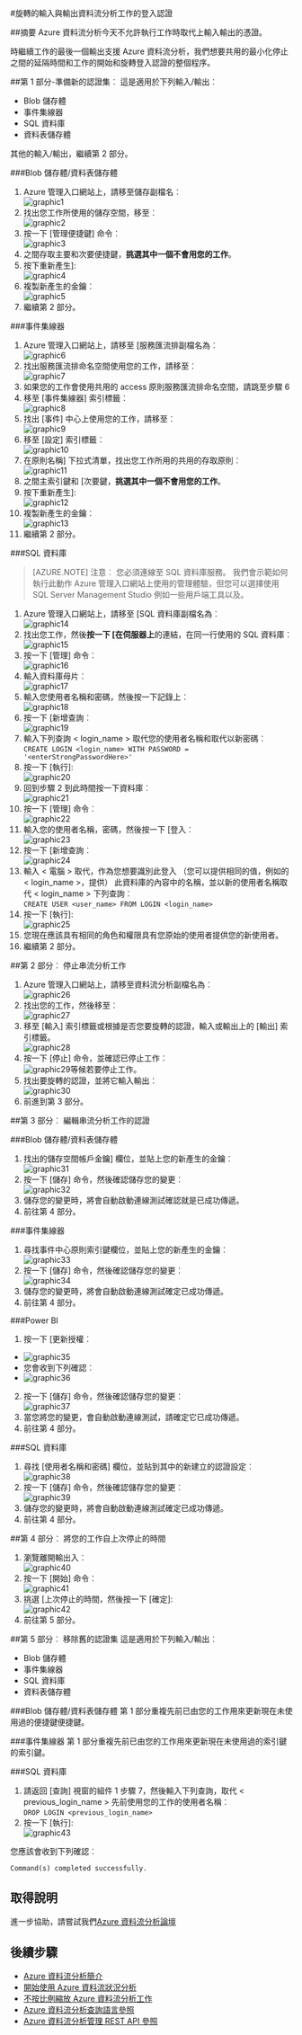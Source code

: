 <properties 
    pageTitle="資料流分析︰ 旋轉登入認證的輸入與輸出 |Microsoft Azure" 
    description="瞭解如何更新資料流分析的輸入與輸出的認證。"
    keywords="登入認證"
    services="stream-analytics" 
    documentationCenter="" 
    authors="jeffstokes72" 
    manager="jhubbard" 
    editor="cgronlun"/>

<tags 
    ms.service="stream-analytics" 
    ms.devlang="na" 
    ms.topic="article" 
    ms.tgt_pltfrm="na" 
    ms.workload="data-services" 
    ms.date="09/26/2016" 
    ms.author="jeffstok"/>

#<a name="rotate-login-credentials-for-inputs-and-outputs-in-stream-analytics-jobs"></a>旋轉的輸入與輸出資料流分析工作的登入認證

##<a name="abstract"></a>摘要
Azure 資料流分析今天不允許執行工作時取代上輸入輸出的憑證。

時繼續工作的最後一個輸出支援 Azure 資料流分析，我們想要共用的最小化停止之間的延隔時間和工作的開始和旋轉登入認證的整個程序。

##<a name="part-1---prepare-the-new-set-of-credentials"></a>第 1 部分-準備新的認證集︰
這是適用於下列輸入/輸出︰

* Blob 儲存體
* 事件集線器
* SQL 資料庫
* 資料表儲存體

其他的輸入/輸出，繼續第 2 部分。

###<a name="blob-storagetable-storage"></a>Blob 儲存體/資料表儲存體
1.  Azure 管理入口網站上，請移至儲存副檔名︰  
![graphic1][graphic1]
2.  找出您工作所使用的儲存空間，移至︰  
![graphic2][graphic2]
3.  按一下 [管理便捷鍵] 命令︰  
![graphic3][graphic3]
4.  之間存取主要和次要便捷鍵，**挑選其中一個不會用您的工作**。
5.  按下重新產生]:  
![graphic4][graphic4]
6.  複製新產生的金鑰︰  
![graphic5][graphic5]
7.  繼續第 2 部分。

###<a name="event-hubs"></a>事件集線器
1.  Azure 管理入口網站上，請移至 [服務匯流排副檔名為︰  
![graphic6][graphic6]
2.  找出服務匯流排命名空間使用您的工作，請移至︰  
![graphic7][graphic7]
3.  如果您的工作會使用共用的 access 原則服務匯流排命名空間，請跳至步驟 6  
4.  移至 [事件集線器] 索引標籤︰  
![graphic8][graphic8]
5.  找出 [事件] 中心上使用您的工作，請移至︰  
![graphic9][graphic9]
6.  移至 [設定] 索引標籤︰  
![graphic10][graphic10]
7.  在原則名稱] 下拉式清單，找出您工作所用的共用的存取原則︰  
![graphic11][graphic11]
8.  之間主索引鍵和 [次要鍵，**挑選其中一個不會用您的工作**。  
9.  按下重新產生]:  
![graphic12][graphic12]
10. 複製新產生的金鑰︰  
![graphic13][graphic13]
11. 繼續第 2 部分。  

###<a name="sql-database"></a>SQL 資料庫

>[AZURE.NOTE] 注意︰ 您必須連線至 SQL 資料庫服務。 我們會示範如何執行此動作 Azure 管理入口網站上使用的管理體驗，但您可以選擇使用 SQL Server Management Studio 例如一些用戶端工具以及。

1.  Azure 管理入口網站上，請移至 [SQL 資料庫副檔名為︰  
![graphic14][graphic14]
2.  找出您工作，然後**按一下 [在伺服器上**的連結，在同一行使用的 SQL 資料庫︰  
![graphic15][graphic15]
3.  按一下 [管理] 命令︰  
![graphic16][graphic16]
4.  輸入資料庫母片︰  
![graphic17][graphic17]
5.  輸入您使用者名稱和密碼，然後按一下記錄上︰  
![graphic18][graphic18]
6.  按一下 [新增查詢︰  
![graphic19][graphic19]
7.  輸入下列查詢 < login_name > 取代您的使用者名稱和取代<enterStrongPasswordHere>以新密碼︰  
`CREATE LOGIN <login_name> WITH PASSWORD = '<enterStrongPasswordHere>'`
8.  按一下 [執行]:  
![graphic20][graphic20]
9.  回到步驟 2 到此時間按一下資料庫︰  
![graphic21][graphic21]
10. 按一下 [管理] 命令︰  
![graphic22][graphic22]
11. 輸入您的使用者名稱，密碼，然後按一下 [登入︰  
![graphic23][graphic23]
12. 按一下 [新增查詢︰  
![graphic24][graphic24]
13. 輸入 < 電腦 > 取代，作為您想要識別此登入 （您可以提供相同的值，例如的 < login_name >，提供） 此資料庫的內容中的名稱，並以新的使用者名稱取代 < login_name > 下列查詢︰  
`CREATE USER <user_name> FROM LOGIN <login_name>`
14. 按一下 [執行]:  
![graphic25][graphic25]
15. 您現在應該具有相同的角色和權限具有您原始的使用者提供您的新使用者。
16. 繼續第 2 部分。

##<a name="part-2-stopping-the-stream-analytics-job"></a>第 2 部分︰ 停止串流分析工作
1.  Azure 管理入口網站上，請移至資料流分析副檔名為︰  
![graphic26][graphic26]
2.  找出您的工作，然後移至︰  
![graphic27][graphic27]
3.  移至 [輸入] 索引標籤或根據是否您要旋轉的認證，輸入或輸出上的 [輸出] 索引標籤。  
![graphic28][graphic28]
4.  按一下 [停止] 命令，並確認已停止工作︰  
![graphic29][graphic29]等候若要停止工作。
5.  找出要旋轉的認證，並將它輸入輸出︰  
![graphic30][graphic30]
6.  前進到第 3 部分。

##<a name="part-3-editing-the-credentials-on-the-stream-analytics-job"></a>第 3 部分︰ 編輯串流分析工作的認證

###<a name="blob-storagetable-storage"></a>Blob 儲存體/資料表儲存體
1.  找出的儲存空間帳戶金鑰] 欄位，並貼上您的新產生的金鑰︰  
![graphic31][graphic31]
2.  按一下 [儲存] 命令，然後確認儲存您的變更︰  
![graphic32][graphic32]
3.  儲存您的變更時，將會自動啟動連線測試確認就是已成功傳遞。
4.  前往第 4 部分。

###<a name="event-hubs"></a>事件集線器
1.  尋找事件中心原則索引鍵欄位，並貼上您的新產生的金鑰︰  
![graphic33][graphic33]
2.  按一下 [儲存] 命令，然後確認儲存您的變更︰  
![graphic34][graphic34]
3.  儲存您的變更時，將會自動啟動連線測試確定已成功傳遞。
4.  前往第 4 部分。

###<a name="power-bi"></a>Power BI
1.  按一下 [更新授權︰  
* ![graphic35][graphic35]
* 您會收到下列確認︰  
* ![graphic36][graphic36]
2.  按一下 [儲存] 命令，然後確認儲存您的變更︰  
![graphic37][graphic37]
3.  當您將您的變更，會自動啟動連線測試，請確定它已成功傳遞。
4.  前往第 4 部分。

###<a name="sql-database"></a>SQL 資料庫
1.  尋找 [使用者名稱和密碼] 欄位，並貼到其中的新建立的認證設定︰  
![graphic38][graphic38]
2.  按一下 [儲存] 命令，然後確認儲存您的變更︰  
![graphic39][graphic39]
3.  儲存您的變更時，將會自動啟動連線測試確定已成功傳遞。  
4.  前往第 4 部分。

##<a name="part-4-starting-your-job-from-last-stopped-time"></a>第 4 部分︰ 將您的工作自上次停止的時間
1.  瀏覽離開輸出入︰  
![graphic40][graphic40]
2.  按一下 [開始] 命令︰  
![graphic41][graphic41]
3.  挑選 [上次停止的時間，然後按一下 [確定]:  
 ![graphic42][graphic42]
4.  前往第 5 部分。  

##<a name="part-5-removing-the-old-set-of-credentials"></a>第 5 部分︰ 移除舊的認證集
這是適用於下列輸入/輸出︰
* Blob 儲存體
* 事件集線器
* SQL 資料庫
* 資料表儲存體

###<a name="blob-storagetable-storage"></a>Blob 儲存體/資料表儲存體
第 1 部分重複先前已由您的工作用來更新現在未使用過的便捷鍵便捷鍵。

###<a name="event-hubs"></a>事件集線器
第 1 部分重複先前已由您的工作用來更新現在未使用過的索引鍵的索引鍵。

###<a name="sql-database"></a>SQL 資料庫
1.  請返回 [查詢] 視窗的組件 1 步驟 7，然後輸入下列查詢，取代 < previous_login_name > 先前使用您的工作的使用者名稱︰  
`DROP LOGIN <previous_login_name>`  
2.  按一下 [執行]:  
    ![graphic43][graphic43]  

您應該會收到下列確認︰ 

    Command(s) completed successfully.

## <a name="get-help"></a>取得說明
進一步協助，請嘗試我們[Azure 資料流分析論壇](https://social.msdn.microsoft.com/Forums/en-US/home?forum=AzureStreamAnalytics)

## <a name="next-steps"></a>後續步驟

- [Azure 資料流分析簡介](stream-analytics-introduction.md)
- [開始使用 Azure 資料流狀況分析](stream-analytics-get-started.md)
- [不按比例縮放 Azure 資料流分析工作](stream-analytics-scale-jobs.md)
- [Azure 資料流分析查詢語言參照](https://msdn.microsoft.com/library/azure/dn834998.aspx)
- [Azure 資料流分析管理 REST API 參照](https://msdn.microsoft.com/library/azure/dn835031.aspx)


[graphic1]: ./media/stream-analytics-login-credentials-inputs-outputs/1-stream-analytics-login-credentials-inputs-outputs.png
[graphic2]: ./media/stream-analytics-login-credentials-inputs-outputs/2-stream-analytics-login-credentials-inputs-outputs.png
[graphic3]: ./media/stream-analytics-login-credentials-inputs-outputs/3-stream-analytics-login-credentials-inputs-outputs.png
[graphic4]: ./media/stream-analytics-login-credentials-inputs-outputs/4-stream-analytics-login-credentials-inputs-outputs.png
[graphic5]: ./media/stream-analytics-login-credentials-inputs-outputs/5-stream-analytics-login-credentials-inputs-outputs.png
[graphic6]: ./media/stream-analytics-login-credentials-inputs-outputs/6-stream-analytics-login-credentials-inputs-outputs.png
[graphic7]: ./media/stream-analytics-login-credentials-inputs-outputs/7-stream-analytics-login-credentials-inputs-outputs.png
[graphic8]: ./media/stream-analytics-login-credentials-inputs-outputs/8-stream-analytics-login-credentials-inputs-outputs.png
[graphic9]: ./media/stream-analytics-login-credentials-inputs-outputs/9-stream-analytics-login-credentials-inputs-outputs.png
[graphic10]: ./media/stream-analytics-login-credentials-inputs-outputs/10-stream-analytics-login-credentials-inputs-outputs.png
[graphic11]: ./media/stream-analytics-login-credentials-inputs-outputs/11-stream-analytics-login-credentials-inputs-outputs.png
[graphic12]: ./media/stream-analytics-login-credentials-inputs-outputs/12-stream-analytics-login-credentials-inputs-outputs.png
[graphic13]: ./media/stream-analytics-login-credentials-inputs-outputs/13-stream-analytics-login-credentials-inputs-outputs.png
[graphic14]: ./media/stream-analytics-login-credentials-inputs-outputs/14-stream-analytics-login-credentials-inputs-outputs.png
[graphic15]: ./media/stream-analytics-login-credentials-inputs-outputs/15-stream-analytics-login-credentials-inputs-outputs.png
[graphic16]: ./media/stream-analytics-login-credentials-inputs-outputs/16-stream-analytics-login-credentials-inputs-outputs.png
[graphic17]: ./media/stream-analytics-login-credentials-inputs-outputs/17-stream-analytics-login-credentials-inputs-outputs.png
[graphic18]: ./media/stream-analytics-login-credentials-inputs-outputs/18-stream-analytics-login-credentials-inputs-outputs.png
[graphic19]: ./media/stream-analytics-login-credentials-inputs-outputs/19-stream-analytics-login-credentials-inputs-outputs.png
[graphic20]: ./media/stream-analytics-login-credentials-inputs-outputs/20-stream-analytics-login-credentials-inputs-outputs.png
[graphic21]: ./media/stream-analytics-login-credentials-inputs-outputs/21-stream-analytics-login-credentials-inputs-outputs.png
[graphic22]: ./media/stream-analytics-login-credentials-inputs-outputs/22-stream-analytics-login-credentials-inputs-outputs.png
[graphic23]: ./media/stream-analytics-login-credentials-inputs-outputs/23-stream-analytics-login-credentials-inputs-outputs.png
[graphic24]: ./media/stream-analytics-login-credentials-inputs-outputs/24-stream-analytics-login-credentials-inputs-outputs.png
[graphic25]: ./media/stream-analytics-login-credentials-inputs-outputs/25-stream-analytics-login-credentials-inputs-outputs.png
[graphic26]: ./media/stream-analytics-login-credentials-inputs-outputs/26-stream-analytics-login-credentials-inputs-outputs.png
[graphic27]: ./media/stream-analytics-login-credentials-inputs-outputs/27-stream-analytics-login-credentials-inputs-outputs.png
[graphic28]: ./media/stream-analytics-login-credentials-inputs-outputs/28-stream-analytics-login-credentials-inputs-outputs.png
[graphic29]: ./media/stream-analytics-login-credentials-inputs-outputs/29-stream-analytics-login-credentials-inputs-outputs.png
[graphic30]: ./media/stream-analytics-login-credentials-inputs-outputs/30-stream-analytics-login-credentials-inputs-outputs.png
[graphic31]: ./media/stream-analytics-login-credentials-inputs-outputs/31-stream-analytics-login-credentials-inputs-outputs.png
[graphic32]: ./media/stream-analytics-login-credentials-inputs-outputs/32-stream-analytics-login-credentials-inputs-outputs.png
[graphic33]: ./media/stream-analytics-login-credentials-inputs-outputs/33-stream-analytics-login-credentials-inputs-outputs.png
[graphic34]: ./media/stream-analytics-login-credentials-inputs-outputs/34-stream-analytics-login-credentials-inputs-outputs.png
[graphic35]: ./media/stream-analytics-login-credentials-inputs-outputs/35-stream-analytics-login-credentials-inputs-outputs.png
[graphic36]: ./media/stream-analytics-login-credentials-inputs-outputs/36-stream-analytics-login-credentials-inputs-outputs.png
[graphic37]: ./media/stream-analytics-login-credentials-inputs-outputs/37-stream-analytics-login-credentials-inputs-outputs.png
[graphic38]: ./media/stream-analytics-login-credentials-inputs-outputs/38-stream-analytics-login-credentials-inputs-outputs.png
[graphic39]: ./media/stream-analytics-login-credentials-inputs-outputs/39-stream-analytics-login-credentials-inputs-outputs.png
[graphic40]: ./media/stream-analytics-login-credentials-inputs-outputs/40-stream-analytics-login-credentials-inputs-outputs.png
[graphic41]: ./media/stream-analytics-login-credentials-inputs-outputs/41-stream-analytics-login-credentials-inputs-outputs.png
[graphic42]: ./media/stream-analytics-login-credentials-inputs-outputs/42-stream-analytics-login-credentials-inputs-outputs.png
[graphic43]: ./media/stream-analytics-login-credentials-inputs-outputs/43-stream-analytics-login-credentials-inputs-outputs.png
 
